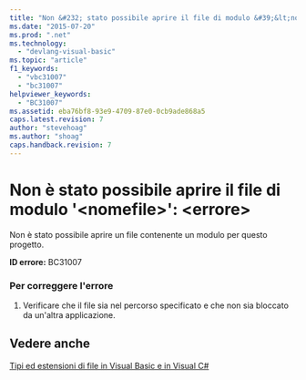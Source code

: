 ```yaml
---
title: "Non &#232; stato possibile aprire il file di modulo &#39;&lt;nomefile&gt;&#39;: &lt;errore&gt; | Microsoft Docs"
ms.date: "2015-07-20"
ms.prod: ".net"
ms.technology: 
  - "devlang-visual-basic"
ms.topic: "article"
f1_keywords: 
  - "vbc31007"
  - "bc31007"
helpviewer_keywords: 
  - "BC31007"
ms.assetid: eba76bf8-93e9-4709-87e0-0cb9ade868a5
caps.latest.revision: 7
author: "stevehoag"
ms.author: "shoag"
caps.handback.revision: 7
---
```

# Non &#232; stato possibile aprire il file di modulo &#39;&lt;nomefile&gt;&#39;: &lt;errore&gt;
Non è stato possibile aprire un file contenente un modulo per questo progetto.  
  
 **ID errore:** BC31007  
  
### Per correggere l'errore  
  
1.  Verificare che il file sia nel percorso specificato e che non sia bloccato da un'altra applicazione.  
  
## Vedere anche  
 [Tipi ed estensioni di file in Visual Basic e in Visual C\#](http://msdn.microsoft.com/it-it/f793852c-da06-4d52-a826-65f635844772)